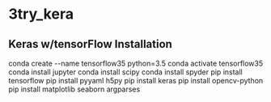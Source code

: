 # 3try_kera

## Keras w/tensorFlow Installation

conda create --name tensorflow35 python=3.5
conda activate tensorflow35
conda install jupyter
conda install scipy
conda install spyder
pip install tensorflow 
pip install pyyaml h5py
pip install keras
pip install opencv-python
pip install matplotlib seaborn argparses
